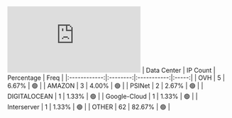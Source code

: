 ![Diagramm](https://github.com/obajay/StateSync-snapshots/blob/main/Projects/Sge/1/README.md)
| Data Center | IP Count | Percentage | Freq |
|:------------:|:--------:|:-----------:|:-----:|
| OVH | 5 | 6.67% | 🟢 |
| AMAZON | 3 | 4.00% | 🟢 |
| PSINet | 2 | 2.67% | 🟢 |
| DIGITALOCEAN | 1 | 1.33% | 🟢 |
| Google-Cloud | 1 | 1.33% | 🟢 |
| Interserver | 1 | 1.33% | 🟢 |
| OTHER | 62 | 82.67% | 🟢 |